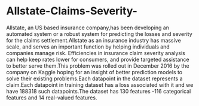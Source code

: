# Allstate-Claims-Severity-
Allstate, an US based insurance company,has been developing an  automated system or a robust system for predicting the losses and  severity for the claims settlement.Allstate as an insurance industry has massive scale, and serves an important function by helping individuals and companies manage risk. Efficiencies in insurance claim severity analysis can help keep rates lower for consumers, and provide targeted assistance to better serve them.This problem was rolled out in December 2016 by the  company on Kaggle hoping for an insight of better prediction  models to solve their existing problems.Each datapoint in the dataset represents a claim.Each datapoint in training dataset has a loss  associated with it and we have 188318 such datapoints.The dataset has  130 features -116 categorical features and 14 real-valued features.
